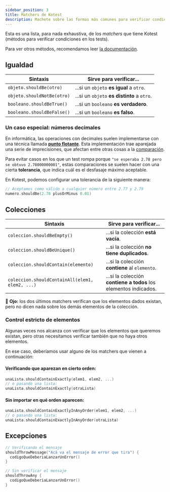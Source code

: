 ```yaml
---
sidebar_position: 3
title: Matchers de Kotest
description: Machete sobre las formas más comunes para verificar condiciones en los tests.
---
```


Esta es una lista, para nada exhaustiva, de los _matchers_ que tiene Kotest (métodos para verificar condiciones en los tests).

Para ver otros métodos, recomendamos leer [la documentación](https://kotest.io/docs/assertions/core-matchers.html).

## Igualdad

| Sintaxis                   | Sirve para verificar...                     |
| -------------------------- | ------------------------------------------- |
| `objeto.shouldBe(otro)`    | ...si un `objeto` **es igual** a `otro`.    |
| `objeto.shouldNotBe(otro)` | ...si un `objeto` **es distinto** a `otro`. |
| `booleano.shouldBeTrue()`  | ...si un `booleano` **es verdadero**.       |
| `booleano.shouldBeFalse()` | ...si un `booleano` **es falso**.           |

### Un caso especial: números decimales

En informática, las operaciones con decimales suelen implementarse con una técnica llamada [**punto flotante**](http://puntoflotante.org/). Esta implementación trae aparejada una serie de imprecisiones, que afectan entre otras cosas a la [comparación](http://puntoflotante.org/errors/comparison/).

Para evitar casos en los que un test rompa porque `"se esperaba 2.78 pero se obtuvo 2.78000000001"`, estas comparaciones se suelen hacer con una cierta **tolerancia**, que indica cuál es el desfasaje máximo aceptable.

En Kotest, podemos configurar una tolerancia de la siguiente manera:

```kotlin
// Aceptamos como válido a cualquier número entre 2.77 y 2.79
numero.shouldBe(2.78 plusOrMinus 0.01)
```

## Colecciones

| Sintaxis                                        | Sirve para verificar...                                          |
| ----------------------------------------------- | ---------------------------------------------------------------- |
| `coleccion.shouldBeEmpty()`                     | ...si la colección **está vacía**.                               |
| `coleccion.shouldBeUnique()`                    | ...si la colección **no tiene duplicados**.                      |
| `coleccion.shouldContain(elemento)`             | ...si la colección **contiene** al `elemento`.                   |
| `coleccion.shouldContainAll(elem1, elem2, ...)` | ...si la colección **contiene a todos** los elementos indicados. |

:eyes: **Ojo:** los dos últimos matchers verifican que los elementos dados existan, pero no dicen nada sobre los demás elementos de la colección.

### Control estricto de elementos

Algunas veces nos alcanza con verificar que los elementos que queremos existan, pero otras necesitamos verificar también que no haya otros elementos.

En ese caso, deberíamos usar alguno de los matchers que vienen a continuación:

#### Verificando que aparezan en cierto orden:

```kotlin
unaLista.shouldContainExactly(elem1, elem2, ...)
// o pasando una lista:
unaLista.shouldContainExactly(otraLista)
```

#### Sin importar en qué orden aparecen:

```kotlin
unaLista.shouldContainExactlyInAnyOrder(elem1, elem2, ...)
// o pasando una lista:
unaLista.shouldContainExactlyInAnyOrder(otraLista)
```

## Excepciones

```kotlin
// Verificando el mensaje
shouldThrowMessage("Acá va el mensaje de error que tira") {
  codigoQueDeberiaLanzarUnError()
}

// Sin verificar el mensaje
shouldThrowAny {
  codigoQueDeberiaLanzarUnError()
}
```
